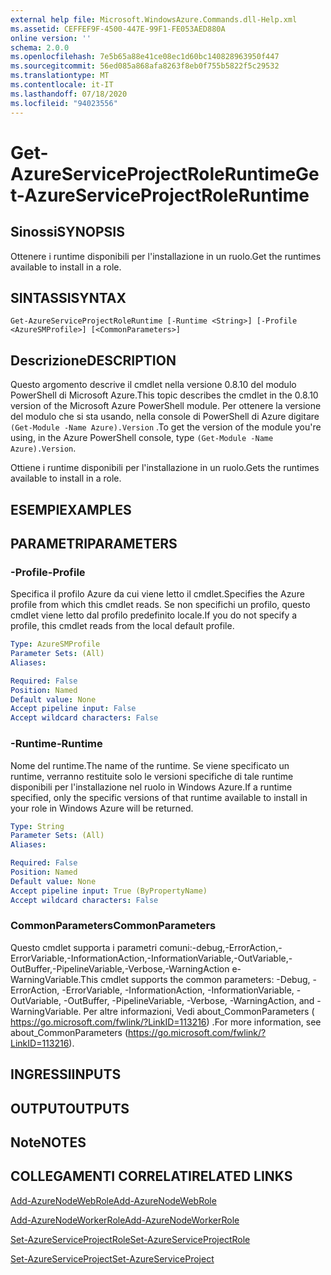 ```yaml
---
external help file: Microsoft.WindowsAzure.Commands.dll-Help.xml
ms.assetid: CEFFEF9F-4500-447E-99F1-FE053AED880A
online version: ''
schema: 2.0.0
ms.openlocfilehash: 7e5b65a88e41ce08ec1d60bc140828963950f447
ms.sourcegitcommit: 56ed085a868afa8263f8eb0f755b5822f5c29532
ms.translationtype: MT
ms.contentlocale: it-IT
ms.lasthandoff: 07/18/2020
ms.locfileid: "94023556"
---
```

# <span data-ttu-id="99a70-101">Get-AzureServiceProjectRoleRuntime</span><span class="sxs-lookup"><span data-stu-id="99a70-101">Get-AzureServiceProjectRoleRuntime</span></span>

## <span data-ttu-id="99a70-102">Sinossi</span><span class="sxs-lookup"><span data-stu-id="99a70-102">SYNOPSIS</span></span>
<span data-ttu-id="99a70-103">Ottenere i runtime disponibili per l'installazione in un ruolo.</span><span class="sxs-lookup"><span data-stu-id="99a70-103">Get the runtimes available to install in a role.</span></span>

## <span data-ttu-id="99a70-104">SINTASSI</span><span class="sxs-lookup"><span data-stu-id="99a70-104">SYNTAX</span></span>

```
Get-AzureServiceProjectRoleRuntime [-Runtime <String>] [-Profile <AzureSMProfile>] [<CommonParameters>]
```

## <span data-ttu-id="99a70-105">Descrizione</span><span class="sxs-lookup"><span data-stu-id="99a70-105">DESCRIPTION</span></span>
<span data-ttu-id="99a70-106">Questo argomento descrive il cmdlet nella versione 0.8.10 del modulo PowerShell di Microsoft Azure.</span><span class="sxs-lookup"><span data-stu-id="99a70-106">This topic describes the cmdlet in the 0.8.10 version of the Microsoft Azure PowerShell module.</span></span>
<span data-ttu-id="99a70-107">Per ottenere la versione del modulo che si sta usando, nella console di PowerShell di Azure digitare `(Get-Module -Name Azure).Version` .</span><span class="sxs-lookup"><span data-stu-id="99a70-107">To get the version of the module you're using, in the Azure PowerShell console, type `(Get-Module -Name Azure).Version`.</span></span>

<span data-ttu-id="99a70-108">Ottiene i runtime disponibili per l'installazione in un ruolo.</span><span class="sxs-lookup"><span data-stu-id="99a70-108">Gets the runtimes available to install in a role.</span></span>

## <span data-ttu-id="99a70-109">ESEMPI</span><span class="sxs-lookup"><span data-stu-id="99a70-109">EXAMPLES</span></span>

## <span data-ttu-id="99a70-110">PARAMETRI</span><span class="sxs-lookup"><span data-stu-id="99a70-110">PARAMETERS</span></span>

### <span data-ttu-id="99a70-111">-Profile</span><span class="sxs-lookup"><span data-stu-id="99a70-111">-Profile</span></span>
<span data-ttu-id="99a70-112">Specifica il profilo Azure da cui viene letto il cmdlet.</span><span class="sxs-lookup"><span data-stu-id="99a70-112">Specifies the Azure profile from which this cmdlet reads.</span></span>
<span data-ttu-id="99a70-113">Se non specifichi un profilo, questo cmdlet viene letto dal profilo predefinito locale.</span><span class="sxs-lookup"><span data-stu-id="99a70-113">If you do not specify a profile, this cmdlet reads from the local default profile.</span></span>

```yaml
Type: AzureSMProfile
Parameter Sets: (All)
Aliases: 

Required: False
Position: Named
Default value: None
Accept pipeline input: False
Accept wildcard characters: False
```

### <span data-ttu-id="99a70-114">-Runtime</span><span class="sxs-lookup"><span data-stu-id="99a70-114">-Runtime</span></span>
<span data-ttu-id="99a70-115">Nome del runtime.</span><span class="sxs-lookup"><span data-stu-id="99a70-115">The name of the runtime.</span></span>
<span data-ttu-id="99a70-116">Se viene specificato un runtime, verranno restituite solo le versioni specifiche di tale runtime disponibili per l'installazione nel ruolo in Windows Azure.</span><span class="sxs-lookup"><span data-stu-id="99a70-116">If a runtime specified, only the specific versions of that runtime available to install in your role in Windows Azure will be returned.</span></span>

```yaml
Type: String
Parameter Sets: (All)
Aliases: 

Required: False
Position: Named
Default value: None
Accept pipeline input: True (ByPropertyName)
Accept wildcard characters: False
```

### <span data-ttu-id="99a70-117">CommonParameters</span><span class="sxs-lookup"><span data-stu-id="99a70-117">CommonParameters</span></span>
<span data-ttu-id="99a70-118">Questo cmdlet supporta i parametri comuni:-debug,-ErrorAction,-ErrorVariable,-InformationAction,-InformationVariable,-OutVariable,-OutBuffer,-PipelineVariable,-Verbose,-WarningAction e-WarningVariable.</span><span class="sxs-lookup"><span data-stu-id="99a70-118">This cmdlet supports the common parameters: -Debug, -ErrorAction, -ErrorVariable, -InformationAction, -InformationVariable, -OutVariable, -OutBuffer, -PipelineVariable, -Verbose, -WarningAction, and -WarningVariable.</span></span> <span data-ttu-id="99a70-119">Per altre informazioni, Vedi about_CommonParameters ( https://go.microsoft.com/fwlink/?LinkID=113216) .</span><span class="sxs-lookup"><span data-stu-id="99a70-119">For more information, see about_CommonParameters (https://go.microsoft.com/fwlink/?LinkID=113216).</span></span>

## <span data-ttu-id="99a70-120">INGRESSI</span><span class="sxs-lookup"><span data-stu-id="99a70-120">INPUTS</span></span>

## <span data-ttu-id="99a70-121">OUTPUT</span><span class="sxs-lookup"><span data-stu-id="99a70-121">OUTPUTS</span></span>

## <span data-ttu-id="99a70-122">Note</span><span class="sxs-lookup"><span data-stu-id="99a70-122">NOTES</span></span>

## <span data-ttu-id="99a70-123">COLLEGAMENTI CORRELATI</span><span class="sxs-lookup"><span data-stu-id="99a70-123">RELATED LINKS</span></span>

[<span data-ttu-id="99a70-124">Add-AzureNodeWebRole</span><span class="sxs-lookup"><span data-stu-id="99a70-124">Add-AzureNodeWebRole</span></span>](./Add-AzureNodeWebRole.md)

[<span data-ttu-id="99a70-125">Add-AzureNodeWorkerRole</span><span class="sxs-lookup"><span data-stu-id="99a70-125">Add-AzureNodeWorkerRole</span></span>](./Add-AzureNodeWorkerRole.md)

[<span data-ttu-id="99a70-126">Set-AzureServiceProjectRole</span><span class="sxs-lookup"><span data-stu-id="99a70-126">Set-AzureServiceProjectRole</span></span>](./Set-AzureServiceProjectRole.md)

[<span data-ttu-id="99a70-127">Set-AzureServiceProject</span><span class="sxs-lookup"><span data-stu-id="99a70-127">Set-AzureServiceProject</span></span>](./Set-AzureServiceProject.md)


